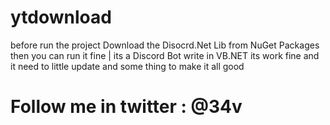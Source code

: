 # ytdownload
 before run the project Download the Disocrd.Net Lib from NuGet Packages then you can run it fine |
 its a Discord Bot write in VB.NET its work fine and it need to little update and some thing to make it all good 
# Follow me in twitter : @34v
